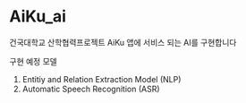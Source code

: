 # AiKu_ai
건국대학교 산학협력프로젝트 AiKu 앱에 서비스 되는 AI를 구현합니다

구현 예정 모델
1. Entitiy and Relation Extraction Model (NLP)
2. Automatic Speech Recognition (ASR)
